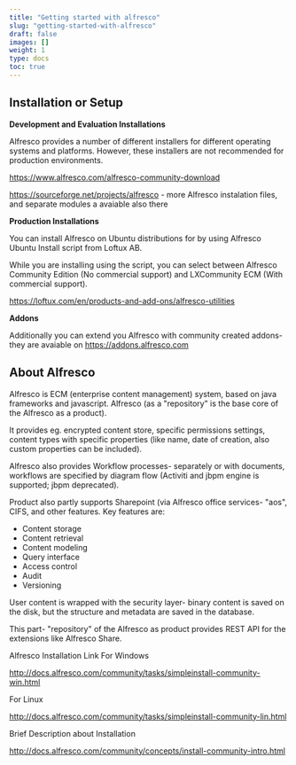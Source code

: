 ```yaml
---
title: "Getting started with alfresco"
slug: "getting-started-with-alfresco"
draft: false
images: []
weight: 1
type: docs
toc: true
---
```


## Installation or Setup
**Development and Evaluation Installations**

Alfresco provides a number of different installers for different operating systems and platforms. However, these installers are not recommended for production environments.

https://www.alfresco.com/alfresco-community-download

https://sourceforge.net/projects/alfresco - more Alfresco instalation files, and separate modules a avaiable also there

**Production Installations**

You can install Alfresco on Ubuntu distributions for by using Alfresco Ubuntu Install script from Loftux AB. 

While you are installing using the script, you can select between Alfresco Community Edition (No commercial support) and LXCommunity ECM (With commercial support).

https://loftux.com/en/products-and-add-ons/alfresco-utilities

**Addons**

Additionally you can extend you Alfresco with community created addons- they are avaiable on https://addons.alfresco.com

## About Alfresco
Alfresco is ECM (enterprise content management) system, based on java frameworks and javascript. Alfresco (as a "repository" is the base core of the Alfresco as a product).

It provides eg. encrypted content store, specific permissions settings, content types with specific properties (like name, date of creation, also custom properties can be included).

Alfresco also provides Workflow processes- separately or with documents, workflows are specified by diagram flow (Activiti and jbpm engine is supported; jbpm deprecated).

Product also partly supports Sharepoint (via Alfresco office services- "aos", CIFS, and other features. Key features are:
- Content storage 
- Content retrieval 
- Content modeling 
- Query interface
- Access control
- Audit
- Versioning

User content is wrapped with the security layer- binary content is saved on the disk, but the structure and metadata are saved in the database.

This part- "repository" of the Alfresco as product provides REST API for the extensions like Alfresco Share.

Alfresco Installation Link For Windows

http://docs.alfresco.com/community/tasks/simpleinstall-community-win.html

For Linux

http://docs.alfresco.com/community/tasks/simpleinstall-community-lin.html

Brief Description about Installation

http://docs.alfresco.com/community/concepts/install-community-intro.html

